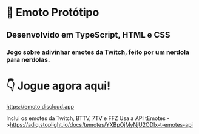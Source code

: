# 🤠 Emoto Protótipo
## Desenvolvido em TypeScript, HTML e CSS
### Jogo sobre adivinhar emotes da Twitch, feito por um nerdola para nerdolas.

# 👇 Jogue agora aqui!
https://emoto.discloud.app

Inclui os emotes da Twitch, BTTV, 7TV e FFZ
Usa a API tEmotes ->https://adiq.stoplight.io/docs/temotes/YXBpOjMyNjU2ODIx-t-emotes-api
